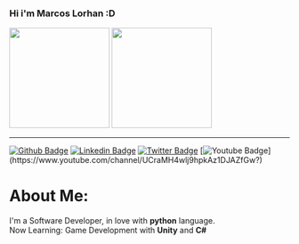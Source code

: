 ### Hi i'm Marcos Lorhan :D

<!--
**marcoslorhanbs/marcoslorhanbs** is a ✨ _special_ ✨ repository because its `README.md` (this file) appears on your GitHub profile.
-->

<div>
<img height="180em" src="https://github-readme-stats.vercel.app/api?username=marcoslorhanbs&show_icons=true&theme=dark&include_all_commits=true&count_private=true"/>
 <img height="180em" src="https://github-readme-stats.vercel.app/api/top-langs/?username=marcoslorhanbs&layout=compact&langs_count=7&theme=dark"/>  
</div>

<hr>



[![Github Badge](https://img.shields.io/badge/-Github-000?style=flat-square&logo=Github&logoColor=white&link=https://github.com/marcoslorhanbs)](https://github.com/marcoslorhanbs)
[![Linkedin Badge](https://img.shields.io/badge/-LinkedIn-blue?style=flat-square&logo=Linkedin&logoColor=white&link=https://www.linkedin.com/in/marcoslorhanbs)](https://www.linkedin.com/in/marcoslorhanbs)
[![Twitter Badge](https://img.shields.io/badge/-Twitter-1ca0f1?style=flat-square&labelColor=1ca0f1&logo=twitter&logoColor=white&link=https://twitter.com/marcoslorhanbs)](https://twitter.com/marcoslorhanbs)
[![Youtube Badge](https://img.shields.io/badge/-YouTube-ff0000?style=flat-square&labelColor=ff0000&logo=youtube&logoColor=white&link=https://www.youtube.com/channel/UCraMH4wlj9hpkAz1DJAZfGw?)](https://www.youtube.com/channel/UCraMH4wlj9hpkAz1DJAZfGw?)

# About Me:
I'm a Software Developer, in love with **python** language. <br>
Now Learning: Game Development with **Unity** and **C#**
